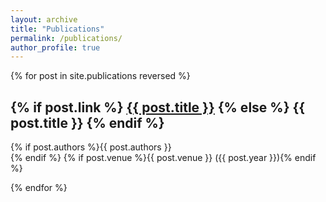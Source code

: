 ```yaml
---
layout: archive
title: "Publications"
permalink: /publications/
author_profile: true
---
```


{% for post in site.publications reversed %}
  <div class="list__item">
    <article class="archive__item" itemscope itemtype="https://schema.org/CreativeWork">
      <h2 class="archive__item-title" itemprop="headline">
        {% if post.link %}
          <a href="{{ post.link }}" rel="permalink noopener noreferrer" target="_blank">{{ post.title }}</a>
        {% else %}
          {{ post.title }}
        {% endif %}
      </h2>
      <p class="archive__item-excerpt" itemprop="description">
        {% if post.authors %}{{ post.authors }}<br>{% endif %}
        {% if post.venue %}{{ post.venue }} ({{ post.year }}){% endif %}
      </p>
    </article>
  </div>
{% endfor %}